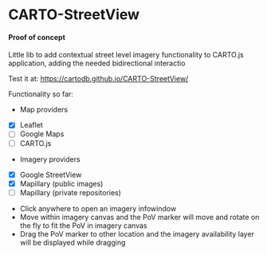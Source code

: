 # CARTO-StreetView
#### Proof of concept

Little lib to add contextual street level imagery functionality to CARTO.js application,
adding the needed bidirectional interactio

Test it at: https://cartodb.github.io/CARTO-StreetView/

Functionality so far:
* Map providers
 * [X] Leaflet
 * [ ] Google Maps
 * [ ] CARTO.js
* Imagery providers
 * [X] Google StreetView
 * [X] Mapillary (public images)
 * [ ] Mapillary (private repositories)
* Click anywhere to open an imagery infowindow
* Move within imagery canvas and the PoV marker will move and rotate on the fly to fit the PoV in imagery canvas
* Drag the PoV marker to other location and the imagery availability layer will be displayed while dragging
